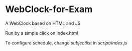 # WebClock-for-Exam

A WebClock based on HTML and JS

Run by a simple click on index.html

To configure schedule, change *subjectlist* in *script/index.js*
